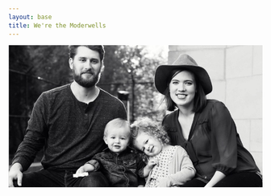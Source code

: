 ```yaml
---
layout: base
title: We're the Moderwells
---
```


![Moderwell Family - October 2017](/assets/img/family-bw.jpg)